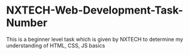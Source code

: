 # NXTECH-Web-Development-Task-Number
This is a beginner level task which is given by NXTECH to determine my understanding of HTML, CSS, JS basics
